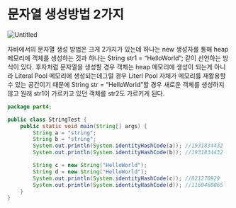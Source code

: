 # 문자열 생성방법 2가지

![Untitled](%E1%84%86%E1%85%AE%E1%86%AB%E1%84%8C%E1%85%A1%E1%84%8B%E1%85%A7%E1%86%AF%20%E1%84%89%E1%85%A2%E1%86%BC%E1%84%89%E1%85%A5%E1%86%BC%E1%84%87%E1%85%A1%E1%86%BC%E1%84%87%E1%85%A5%E1%86%B8%202%E1%84%80%E1%85%A1%E1%84%8C%E1%85%B5%20df6e57c6365a4eb6b7e091648508ee8f/Untitled.png)

자바에서의 문자열 생성 방법은 크게 2가지가 있는데 하나는 new 생성자를 통해 heap 메모리에 객체를 생성하는 것과 하나는 String str1 = “HelloWorld”; 같이 선언하는 방식이 있다. 후자처럼 문자열을 생성할 경우 객체는 heap 메모리에 생성이 되는게 아니라 Literal Pool 메모리에 생성되는데그럴 경우 Literl Pool 자체가 메모리를 재활용할 수 있는 공간이기 때문에 String str = “HelloWorld”할 경우 새로운 객체를 생성하지 않고 원래 str1이 가르키고 있던 객체를 str2도 가르키게 된다.

```java
package part4;

public class StringTest {
    public static void main(String[] args) {
        String a = "string";
        String b = "string";
        System.out.println(System.identityHashCode(a)); //1931834432
        System.out.println(System.identityHashCode(b)); //1931834432

        String c = new String("HelloWorld");
        String d = new String("HelloWorld");
        System.out.println(System.identityHashCode(c)); //821270929
        System.out.println(System.identityHashCode(d)); //1160460865
    }
}
```